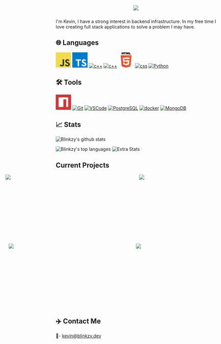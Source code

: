 <h1 align="center">
    <img src="https://readme-typing-svg.herokuapp.com/?font=Righteous&size=35&center=true&vCenter=true&width=500&height=70&duration=4000&lines=Hi+There!+👋;+I'm+Kevin.;" />
</h1>

I'm Kevin, I have a strong interest in backend infrastructure. In my free time I love creating full stack applications to solve a problem I may have.
## 🌐 Languages
[<img src="https://raw.githubusercontent.com/github/explore/80688e429a7d4ef2fca1e82350fe8e3517d3494d/topics/javascript/javascript.png" alt="Javascript" width="48">](https://developer.mozilla.org/en-US/docs/Web/JavaScript)
[<img src="https://raw.githubusercontent.com/github/explore/80688e429a7d4ef2fca1e82350fe8e3517d3494d/topics/typescript/typescript.png" alt="Typescript" width="48">](https://www.typescriptlang.org/) 
[<img src="https://upload.wikimedia.org/wikipedia/commons/thumb/1/18/ISO_C%2B%2B_Logo.svg/1822px-ISO_C%2B%2B_Logo.svg.png" alt="c++" width="45">](https://cplusplus.com/)
[<img src="https://upload.wikimedia.org/wikipedia/commons/1/19/C_Logo.png" alt="c++" width="45">](https://en.wikipedia.org/wiki/C_(programming_language))
[<img src="https://raw.githubusercontent.com/github/explore/80688e429a7d4ef2fca1e82350fe8e3517d3494d/topics/html/html.png" alt="Typescript" width="48">](https://developer.mozilla.org/en-US/docs/Web/HTML)
[<img src="https://upload.wikimedia.org/wikipedia/commons/thumb/d/d5/CSS3_logo_and_wordmark.svg/1200px-CSS3_logo_and_wordmark.svg.png" alt="css" width="35">](https://www.w3.org/Style/CSS/Overview.en.html)
[<img src="https://upload.wikimedia.org/wikipedia/commons/thumb/c/c3/Python-logo-notext.svg/768px-Python-logo-notext.svg.png" alt="Python" width="48">](https://docs.python.org/3/)

## 🛠️ Tools
[<img src="https://raw.githubusercontent.com/github/explore/80688e429a7d4ef2fca1e82350fe8e3517d3494d/topics/npm/npm.png" alt="Node Package Manager" width="48">](https://npmjs.com)
[<img src="https://raw.githubusercontent.com/Delta456/Delta456/master/img/git.png" alt="Git" width="48">](https://git-scm.com/) 
[<img src="https://upload.wikimedia.org/wikipedia/commons/9/9a/Visual_Studio_Code_1.35_icon.svg" alt="VSCode" width="48">](https://code.visualstudio.com/)
[<img src="https://d1.awsstatic.com/rdsImages/postgresql_logo.6de4615badd99412268bc6aa8fc958a0f403dd41.png" alt="PostgreSQL" width="48">](https://www.postgresql.org)
[<img src="https://cdn.worldvectorlogo.com/logos/docker.svg" alt="docker" width="50" height="50">](https://www.docker.com/)
[<img src="https://upload.wikimedia.org/wikipedia/commons/thumb/9/93/MongoDB_Logo.svg/2560px-MongoDB_Logo.svg.png" alt="MongoDB" width="125" height="50">](https://www.mongodb.com/)
## 📈 Stats
![Blinkzy's github stats](https://github-readme-stats-git-masterrstaa-rickstaa.vercel.app/api?username=itzblinkzy&show_icons=true&theme=radical)

![Blinkzy's top languages](https://github-readme-stats.vercel.app/api/top-langs/?username=itzblinkzy&theme=radical)
![Extra Stats](https://github-readme-streak-stats.herokuapp.com/?user=ItzBlinkzy&theme=radical&show_icons=false)


## Current Projects

<div style="display:flex; justify-content:center;">
  <a href="https://github.com/ItzBlinkzy/disable-all-extensions" style="margin-right:10px; min-width:400px; min-height:200px;">
    <img width="400" src="https://github-readme-stats.vercel.app/api/pin/?username=ItzBlinkzy&repo=disable-all-extensions&theme=radical" />
  </a>
  <a href="https://github.com/ItzBlinkzy/roblox-rpc" style="margin-left:10px; min-width:400px; min-height:200px;">
    <img width="400" src="https://github-readme-stats.vercel.app/api/pin/?username=ItzBlinkzy&repo=roblox-rpc&theme=radical" />
  </a>
</div>
<br/>

<div style="display:flex; justify-content:center;">
  <a href="https://github.com/ItzBlinkzy/prntscraper" style="margin-left:10px; min-width:400px; min-height:200px;">
    <img width="400" src="https://github-readme-stats.vercel.app/api/pin/?username=ItzBlinkzy&repo=prntscraper&theme=radical" />
  </a>
  <a href="https://github.com/ItzBlinkzy/shortkutt" style="margin-right:10px; min-width:400px; min-height:200px;">
    <img width="400" src="https://github-readme-stats.vercel.app/api/pin/?username=ItzBlinkzy&repo=shortkutt&theme=radical" />
  </a>
</div>


## ✈️ Contact Me
📧- kevin@blinkzy.dev




<!--
**ItzBlinkzy/ItzBlinkzy** is a ✨ _special_ ✨ repository because its `README.md` (this file) appears on your GitHub profile.

Here are some ideas to get you started:

- 🔭 I’m currently working on ..
- 🌱 I’m currently learning ...
- 👯 I’m looking to collaborate on ...
- 🤔 I’m looking for help with ...
- 💬 Ask me about ...
- 📫 How to reach me: ...
- 😄 Pronouns: ...
- ⚡ Fun fact: ...
-->
